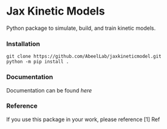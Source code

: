 

# Jax Kinetic Models
Python package to simulate, build, and train kinetic models.

### Installation

```
git clone https://github.com/AbeelLab/jaxkineticmodel.git
python -m pip install .
```

### Documentation 
Documentation can be found *here*


### Reference
If you use this package in your work, please reference 
[1] Ref
